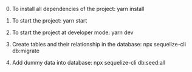 0. To install all dependencies of the project: yarn install

1. To start the project: yarn start

2. To start the project at developer mode: yarn dev

3. Create tables and their relationship in the database: npx sequelize-cli db:migrate

4. Add dummy data into database: npx sequelize-cli db:seed:all
